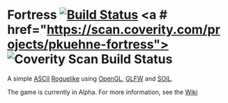 # Fortress [![Build Status](https://travis-ci.org/pkuehne/fortress.svg?branch=dev)](https://travis-ci.org/pkuehne/fortress) <a # href="https://scan.coverity.com/projects/pkuehne-fortress"> <img alt="Coverity Scan Build Status" src="https://scan.coverity.com/projects/6722/badge.svg"/> </a>
A simple [ASCII](http://www.ascii-codes.com/) [Roguelike](https://en.wikipedia.org/wiki/Roguelike) using [OpenGL](https://www.opengl.org/), [GLFW](https://www.glfw.org/) and [SOIL](www.lonesock.net/soil.htm).

The game is currently in Alpha. For more information, see the [Wiki](https://github.com/pkuehne/fortress/wiki)
